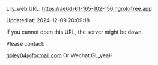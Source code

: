 Lily_web URL: https://ae6d-61-165-102-156.ngrok-free.app

Updated at: 2024-12-09 20:09:18

If you cannot open this URL, the server might be down.

Please contact: 

goley04@foxmail.com Or Wechat:GL_yeaH